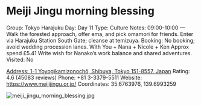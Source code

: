 # Meiji Jingu morning blessing

Group: Tokyo Harajuku
Day: Day 11
Type: Culture
Notes: 09:00-10:00 — Walk the forested approach, offer ema, and pick omamori for friends. Enter via Harajuku Station South Gate; cleanse at temizuya. Booking: No booking; avoid wedding procession lanes. With You + Nana + Nicole + Ken Approx spend £5.41 Write wish for Nanako’s work balance and shared adventures.
Visited: No

[Address: 1-1 Yoyogikamizonochō, Shibuya, Tokyo 151-8557, Japan](https://maps.google.com/?cid=10361244767556222835)
Rating: 4.6 (45083 reviews)
Phone: +81 3-3379-5511
Website: https://www.meijijingu.or.jp/
Coordinates: 35.6763976, 139.6993259

![meiji_jingu_morning_blessing.jpg](Meiji%20Jingu%20morning%20blessing%20meijijingumo0133dd67a4/meiji_jingu_morning_blessing.jpg)
